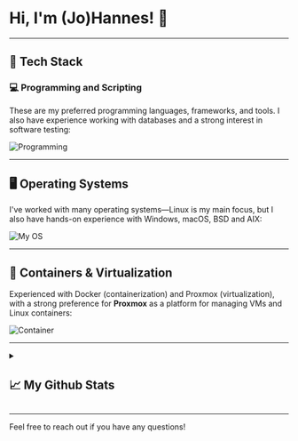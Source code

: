 # Hi, I'm (Jo)Hannes! 👋

---

## 🔧 Tech Stack

### 💻 Programming and Scripting

These are my preferred programming languages, frameworks, and tools. I also have experience working with databases and a strong interest in software testing:

![Programming](https://go-skill-icons.vercel.app/api/icons?i=bash,powershell,python,c,cpp,cs,java,mysql,git,github)

---


## 🖥️ Operating Systems

I've worked with many operating systems—Linux is my main focus, but I also have hands-on experience with Windows, macOS, BSD and AIX:

![My OS](https://go-skill-icons.vercel.app/api/icons?i=linux,arch,debian,ubuntu,redhat,android,raspberrypi,windows,apple,bsd)


---

## 🐳 Containers & Virtualization

Experienced with Docker (containerization) and Proxmox (virtualization), with a strong preference for **Proxmox** as a platform for managing VMs and Linux containers:

![Container](https://go-skill-icons.vercel.app/api/icons?i=proxmox,lxc,docker)

---

<details>
 <summary>

  ## 📈 My Github Stats</summary>
  ![](https://github-readme-stats.vercel.app/api?username=Johann3s-H&show_icons=true&locale=en&theme=tokyonight)
  ![](http://github-profile-summary-cards.vercel.app/api/cards/profile-details?username=Johann3s-H&theme=tokyonight)
  ![](http://github-profile-summary-cards.vercel.app/api/cards/most-commit-language?username=Johann3s-H&theme=tokyonight)

</details>

---

Feel free to reach out if you have any questions!

